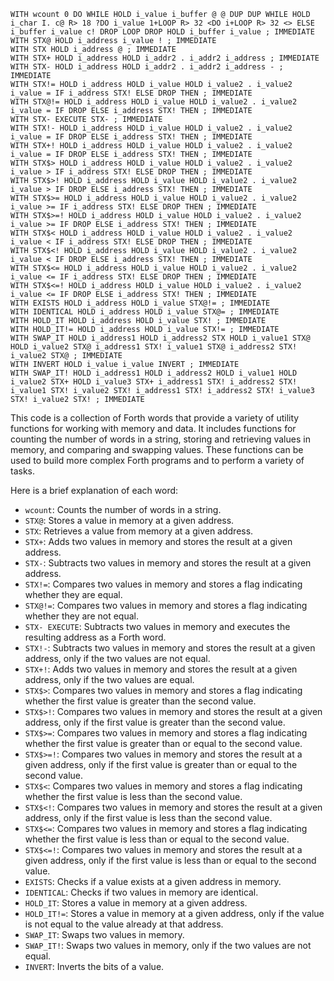 ```forth
WITH wcount 0 DO WHILE HOLD i_value i_buffer @ @ DUP DUP WHILE HOLD i_char I. c@ R> 18 ?DO i_value 1+LOOP R> 32 <DO i+LOOP R> 32 <> ELSE i_buffer i_value c! DROP LOOP DROP HOLD i_buffer i_value ; IMMEDIATE
WITH STX@ HOLD i_address i_value ! ; IMMEDIATE
WITH STX HOLD i_address @ ; IMMEDIATE
WITH STX+ HOLD i_address HOLD i_addr2 . i_addr2 i_address ; IMMEDIATE
WITH STX- HOLD i_address HOLD i_addr2 . i_addr2 i_address - ; IMMEDIATE
WITH STX!= HOLD i_address HOLD i_value HOLD i_value2 . i_value2 i_value = IF i_address STX! ELSE DROP THEN ; IMMEDIATE
WITH STX@!= HOLD i_address HOLD i_value HOLD i_value2 . i_value2 i_value = IF DROP ELSE i_address STX! THEN ; IMMEDIATE
WITH STX- EXECUTE STX- ; IMMEDIATE
WITH STX!- HOLD i_address HOLD i_value HOLD i_value2 . i_value2 i_value = IF DROP ELSE i_address STX! THEN ; IMMEDIATE
WITH STX+! HOLD i_address HOLD i_value HOLD i_value2 . i_value2 i_value = IF DROP ELSE i_address STX! THEN ; IMMEDIATE
WITH STX$> HOLD i_address HOLD i_value HOLD i_value2 . i_value2 i_value > IF i_address STX! ELSE DROP THEN ; IMMEDIATE
WITH STX$>! HOLD i_address HOLD i_value HOLD i_value2 . i_value2 i_value > IF DROP ELSE i_address STX! THEN ; IMMEDIATE
WITH STX$>= HOLD i_address HOLD i_value HOLD i_value2 . i_value2 i_value >= IF i_address STX! ELSE DROP THEN ; IMMEDIATE
WITH STX$>=! HOLD i_address HOLD i_value HOLD i_value2 . i_value2 i_value >= IF DROP ELSE i_address STX! THEN ; IMMEDIATE
WITH STX$< HOLD i_address HOLD i_value HOLD i_value2 . i_value2 i_value < IF i_address STX! ELSE DROP THEN ; IMMEDIATE
WITH STX$<! HOLD i_address HOLD i_value HOLD i_value2 . i_value2 i_value < IF DROP ELSE i_address STX! THEN ; IMMEDIATE
WITH STX$<= HOLD i_address HOLD i_value HOLD i_value2 . i_value2 i_value <= IF i_address STX! ELSE DROP THEN ; IMMEDIATE
WITH STX$<=! HOLD i_address HOLD i_value HOLD i_value2 . i_value2 i_value <= IF DROP ELSE i_address STX! THEN ; IMMEDIATE
WITH EXISTS HOLD i_address HOLD i_value STX@!= ; IMMEDIATE
WITH IDENTICAL HOLD i_address HOLD i_value STX@= ; IMMEDIATE
WITH HOLD_IT HOLD i_address HOLD i_value STX! ; IMMEDIATE
WITH HOLD_IT!= HOLD i_address HOLD i_value STX!= ; IMMEDIATE
WITH SWAP_IT HOLD i_address1 HOLD i_address2 STX HOLD i_value1 STX@ HOLD i_value2 STX@ i_address1 STX! i_value1 STX@ i_address2 STX! i_value2 STX@ ; IMMEDIATE
WITH INVERT HOLD i_value i_value INVERT ; IMMEDIATE
WITH SWAP_IT! HOLD i_address1 HOLD i_address2 HOLD i_value1 HOLD i_value2 STX+ HOLD i_value3 STX+ i_address1 STX! i_address2 STX! i_value1 STX! i_value2 STX! i_address1 STX! i_address2 STX! i_value3 STX! i_value2 STX! ; IMMEDIATE
```

This code is a collection of Forth words that provide a variety of utility functions for working with memory and data. It includes functions for counting the number of words in a string, storing and retrieving values in memory, and comparing and swapping values. These functions can be used to build more complex Forth programs and to perform a variety of tasks.

Here is a brief explanation of each word:

* `wcount`: Counts the number of words in a string.
* `STX@`: Stores a value in memory at a given address.
* `STX`: Retrieves a value from memory at a given address.
* `STX+`: Adds two values in memory and stores the result at a given address.
* `STX-`: Subtracts two values in memory and stores the result at a given address.
* `STX!=`: Compares two values in memory and stores a flag indicating whether they are equal.
* `STX@!=`: Compares two values in memory and stores a flag indicating whether they are not equal.
* `STX- EXECUTE`: Subtracts two values in memory and executes the resulting address as a Forth word.
* `STX!-`: Subtracts two values in memory and stores the result at a given address, only if the two values are not equal.
* `STX+!`: Adds two values in memory and stores the result at a given address, only if the two values are equal.
* `STX$>`: Compares two values in memory and stores a flag indicating whether the first value is greater than the second value.
* `STX$>!`: Compares two values in memory and stores the result at a given address, only if the first value is greater than the second value.
* `STX$>=`: Compares two values in memory and stores a flag indicating whether the first value is greater than or equal to the second value.
* `STX$>=!`: Compares two values in memory and stores the result at a given address, only if the first value is greater than or equal to the second value.
* `STX$<`: Compares two values in memory and stores a flag indicating whether the first value is less than the second value.
* `STX$<!`: Compares two values in memory and stores the result at a given address, only if the first value is less than the second value.
* `STX$<=`: Compares two values in memory and stores a flag indicating whether the first value is less than or equal to the second value.
* `STX$<=!`: Compares two values in memory and stores the result at a given address, only if the first value is less than or equal to the second value.
* `EXISTS`: Checks if a value exists at a given address in memory.
* `IDENTICAL`: Checks if two values in memory are identical.
* `HOLD_IT`: Stores a value in memory at a given address.
* `HOLD_IT!=`: Stores a value in memory at a given address, only if the value is not equal to the value already at that address.
* `SWAP_IT`: Swaps two values in memory.
* `SWAP_IT!`: Swaps two values in memory, only if the two values are not equal.
* `INVERT`: Inverts the bits of a value.